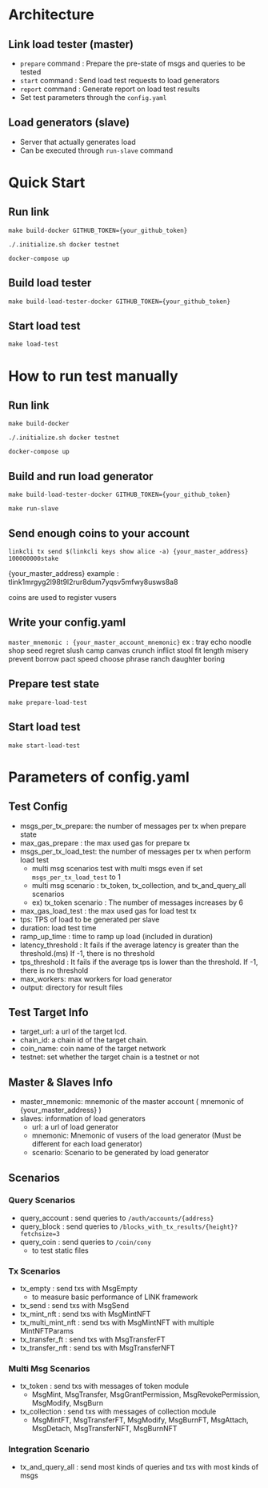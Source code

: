 # Architecture
## Link load tester (master)
- `prepare` command : Prepare the pre-state of msgs and queries to be tested
- `start` command : Send load test requests to load generators
- `report` command : Generate report on load test results
- Set test parameters through the `config.yaml`

## Load generators (slave)
- Server that actually generates load
- Can be executed through `run-slave` command


# Quick Start
## Run link
```
make build-docker GITHUB_TOKEN={your_github_token}

./.initialize.sh docker testnet

docker-compose up
```

## Build load tester
```
make build-load-tester-docker GITHUB_TOKEN={your_github_token}
```

## Start load test
```
make load-test
```

# How to run test manually
## Run link
```
make build-docker

./.initialize.sh docker testnet

docker-compose up
```
## Build and run load generator
```
make build-load-tester-docker GITHUB_TOKEN={your_github_token}

make run-slave
```

## Send enough coins to your account
```
linkcli tx send $(linkcli keys show alice -a) {your_master_address} 100000000stake
 ```
{your_master_address} example : tlink1mrgyg2l98t9l2rur8dum7yqsv5mfwy8usws8a8

coins are used to register vusers

## Write your config.yaml
`master_mnemonic : {your_master_account_mnemonic}`
ex : tray echo noodle shop seed regret slush camp canvas crunch inflict stool fit length misery prevent borrow pact speed choose phrase ranch daughter boring

## Prepare test state
```
make prepare-load-test
```

## Start load test
```
make start-load-test
```

# Parameters of config.yaml
## Test Config
- msgs_per_tx_prepare: the number of messages per tx when prepare state
- max_gas_prepare : the max used gas for prepare tx
- msgs_per_tx_load_test: the number of messages per tx when perform load test
  - multi msg scenarios test with multi msgs even if set `msgs_per_tx_load_test` to 1
  - multi msg scenario : tx_token, tx_collection, and tx_and_query_all scenarios
  - ex) tx_token scenario : The number of messages increases by 6
- max_gas_load_test : the max used gas for load test tx
- tps: 	TPS of load to be generated per slave
- duration: load test time
- ramp_up_time : time to ramp up load (included in duration)
- latency_threshold : It fails if the average latency is greater than the threshold.(ms) 
                      If -1, there is no threshold
- tps_threshold : It fails if the average tps is lower than the threshold. If -1, there is no threshold
- max_workers: max workers for load generator
- output: directory for result files

## Test Target Info
- target_url: a url of the target lcd.
- chain_id: a chain id of the target chain.
- coin_name: coin name of the target network
- testnet: set whether the target chain is a testnet or not

## Master & Slaves Info
- master_mnemonic: mnemonic of the master account ( mnemonic of {your_master_address} )
- slaves: information of load generators
  - url: a url of load generator
  - mnemonic: Mnemonic of vusers of the load generator (Must be different for each load generator)
  - scenario: Scenario to be generated by load generator

## Scenarios
### Query Scenarios
 - query_account : send queries to `/auth/accounts/{address}`
 - query_block : send queries to `/blocks_with_tx_results/{height}?fetchsize=3`
 - query_coin : send queries to `/coin/cony`
   - to test static files
### Tx Scenarios
 - tx_empty : send txs with MsgEmpty
   - to measure basic performance of LINK framework
 - tx_send : send txs with MsgSend
 - tx_mint_nft : send txs with MsgMintNFT
 - tx_multi_mint_nft : send txs with MsgMintNFT with multiple MintNFTParams
 - tx_transfer_ft : send txs with MsgTransferFT
 - tx_transfer_nft : send txs with MsgTransferNFT
### Multi Msg Scenarios
 - tx_token : send txs with messages of token module
   - MsgMint, MsgTransfer, MsgGrantPermission, MsgRevokePermission, MsgModify, MsgBurn
 - tx_collection : send txs with messages of collection module
   - MsgMintFT, MsgTransferFT, MsgModify, MsgBurnFT, MsgAttach, MsgDetach, MsgTransferNFT, MsgBurnNFT
### Integration Scenario
- tx_and_query_all : send most kinds of queries and txs with most kinds of msgs
